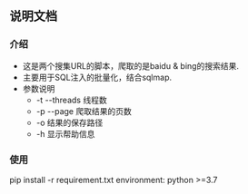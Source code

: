 ## 说明文档 ##
### 介绍
* 这是两个搜集URL的脚本，爬取的是baidu & bing的搜索结果.
* 主要用于SQL注入的批量化，结合sqlmap.
* 参数说明
    -  -t  --threads  线程数
    -  -p  --page     爬取结果的页数
    -  -o             结果的保存路径
    -  -h             显示帮助信息     

### 使用
pip install -r requirement.txt
environment: python >=3.7
